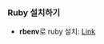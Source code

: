 ### Ruby 설치하기
 - <b>rbenv</b>로 ruby 설치: [Link](https://www.theodinproject.com/courses/web-development-101/lessons/installing-ruby?ref=lnav)
